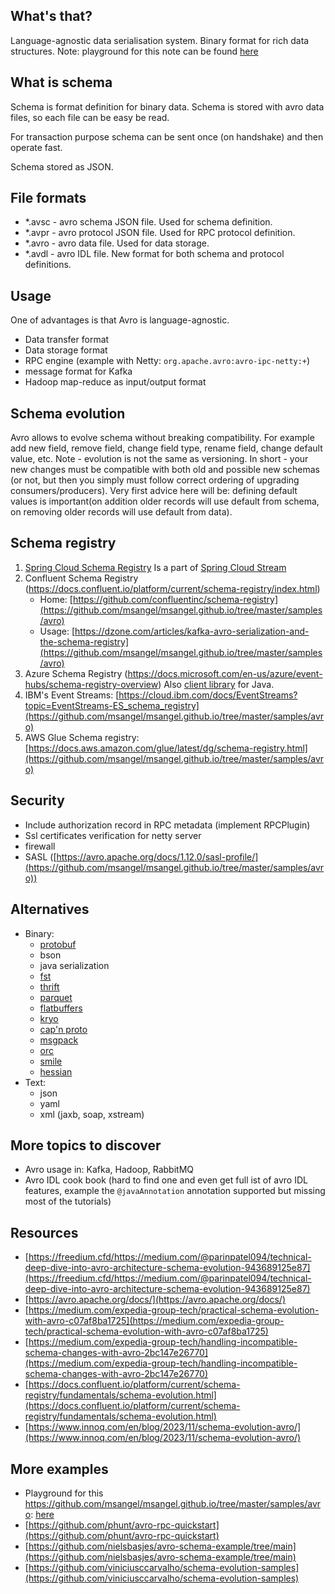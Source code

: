 ## What's that?

Language-agnostic data serialisation system.
Binary format for rich data structures.
Note: playground for this note can be found [here](https://github.com/msangel/msangel.github.io/tree/master/samples/avro)

## What is schema

Schema is format definition for binary data.
Schema is stored with avro data files, so each file can be easy be read.

For transaction purpose schema can be sent once (on handshake) and then operate fast.

Schema stored as JSON.

## File formats
- *.avsc - avro schema JSON file. Used for schema definition.
- *.avpr - avro protocol JSON file. Used for RPC protocol definition.
- *.avro - avro data file. Used for data storage.
- *.avdl - avro IDL file. New format for both schema and protocol definitions.

## Usage
One of advantages is that Avro is language-agnostic.

- Data transfer format
- Data storage format
- RPC engine (example with Netty: `org.apache.avro:avro-ipc-netty:+`)
- message format for Kafka 
- Hadoop map-reduce as input/output format

## Schema evolution
Avro allows to evolve schema without breaking compatibility. For example add new field, remove field, change field type, rename field, change default value, etc.
Note - evolution is not the same as versioning. In short - your new changes must be compatible with both old and possible new schemas (or not, but then you simply must follow correct ordering of upgrading consumers/producers). Very first advice here will be: defining default values is important(on addition older records will use default from schema, on removing older records will use default from data).

## Schema registry
1. [Spring Cloud Schema Registry](https://docs.spring.io/spring-cloud-stream/docs/current/reference/html/spring-cloud-stream-schema-registry.html#spring-cloud-stream-schema-registry-reference)
   Is a part of [Spring Cloud Stream](https://spring.io/projects/spring-cloud-stream)
2. Confluent Schema Registry 
(https://docs.confluent.io/platform/current/schema-registry/index.html)
   - Home: [https://github.com/confluentinc/schema-registry](https://github.com/msangel/msangel.github.io/tree/master/samples/avro)
   - Usage: [https://dzone.com/articles/kafka-avro-serialization-and-the-schema-registry](https://github.com/msangel/msangel.github.io/tree/master/samples/avro)
3. Azure Schema Registry (https://docs.microsoft.com/en-us/azure/event-hubs/schema-registry-overview)
   Also [client library](https://learn.microsoft.com/en-us/java/api/overview/azure/data-schemaregistry-apacheavro-readme) for Java.
4. IBM's Event Streams: [https://cloud.ibm.com/docs/EventStreams?topic=EventStreams-ES_schema_registry](https://github.com/msangel/msangel.github.io/tree/master/samples/avro)
5. AWS Glue Schema registry: [https://docs.aws.amazon.com/glue/latest/dg/schema-registry.html](https://github.com/msangel/msangel.github.io/tree/master/samples/avro)


## Security
- Include authorization record in RPC metadata (implement RPCPlugin)
- Ssl certificates verification for netty server
- firewall
- SASL ([https://avro.apache.org/docs/1.12.0/sasl-profile/](https://github.com/msangel/msangel.github.io/tree/master/samples/avro))

## Alternatives
- Binary:
  - [protobuf](https://github.com/google/protobuf)
  - bson
  - java serialization
  - [fst](https://github.com/RuedigerMoeller/fast-serialization)
  - [thrift](https://github.com/apache/thrift)
  - [parquet](https://parquet.apache.org/)
  - [flatbuffers](https://github.com/google/flatbuffers)
  - [kryo](https://github.com/EsotericSoftware/kryo)
  - [cap'n proto](https://github.com/capnproto/capnproto)
  - [msgpack](https://github.com/msgpack/msgpack-java)
  - [orc](https://orc.apache.org/)
  - [smile](https://github.com/FasterXML/smile-format-specification)
  - [hessian](http://hessian.caucho.com/#Java)
- Text:
  - json
  - yaml
  - xml (jaxb, soap, xstream)

## More topics to discover
- Avro usage in: Kafka, Hadoop, RabbitMQ
- Avro IDL cook book (hard to find one and even get full ist of avro IDL features, example the `@javaAnnotation` annotation supported but missing most of the tutorials)


## Resources
- [https://freedium.cfd/https://medium.com/@parinpatel094/technical-deep-dive-into-avro-architecture-schema-evolution-943689125e87](https://freedium.cfd/https://medium.com/@parinpatel094/technical-deep-dive-into-avro-architecture-schema-evolution-943689125e87)
- [https://avro.apache.org/docs/](https://avro.apache.org/docs/)
- [https://medium.com/expedia-group-tech/practical-schema-evolution-with-avro-c07af8ba1725](https://medium.com/expedia-group-tech/practical-schema-evolution-with-avro-c07af8ba1725)
- [https://medium.com/expedia-group-tech/handling-incompatible-schema-changes-with-avro-2bc147e26770](https://medium.com/expedia-group-tech/handling-incompatible-schema-changes-with-avro-2bc147e26770)
- [https://docs.confluent.io/platform/current/schema-registry/fundamentals/schema-evolution.html](https://docs.confluent.io/platform/current/schema-registry/fundamentals/schema-evolution.html)
- [https://www.innoq.com/en/blog/2023/11/schema-evolution-avro/](https://www.innoq.com/en/blog/2023/11/schema-evolution-avro/)

## More examples
- Playground for this https://github.com/msangel/msangel.github.io/tree/master/samples/avro: [here](https://github.com/msangel/msangel.github.io/tree/master/samples/avro)
- [https://github.com/phunt/avro-rpc-quickstart](https://github.com/phunt/avro-rpc-quickstart)
- [https://github.com/nielsbasjes/avro-schema-example/tree/main](https://github.com/nielsbasjes/avro-schema-example/tree/main)
- [https://github.com/viniciusccarvalho/schema-evolution-samples](https://github.com/viniciusccarvalho/schema-evolution-samples)
